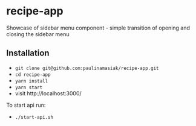 # recipe-app

Showcase of sidebar menu component - simple transition of opening and closing the sidebar menu

## Installation

* `git clone git@github.com:paulinamasiak/recipe-app.git`
* `cd recipe-app`
* `yarn install`
* `yarn start`
* visit http://localhost:3000/

To start api run:
* `./start-api.sh`
